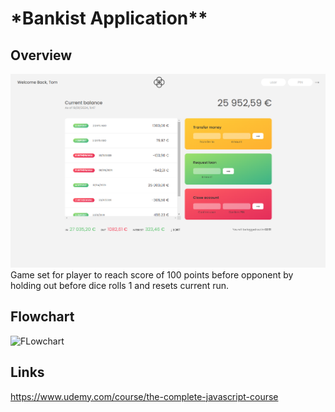 # \*Bankist Application\*\*

## Overview

![Screenshot](Bankist_Screenshot.png)
Game set for player to reach score of 100 points before opponent by holding out before dice rolls 1 and resets current run.

## Flowchart

![FLowchart](<(Bankist-flowchart.png)>)

## Links

https://www.udemy.com/course/the-complete-javascript-course
